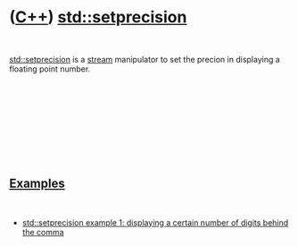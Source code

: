 



 

 

 

 

 

([C++](Cpp.md)) [std::setprecision](CppSetprecision.md)
=========================================================

 

[std::setprecision](CppSetprecision.md) is a [stream](CppStream.md)
manipulator to set the precion in displaying a floating point number.

 

 

 

 

 

[Examples](CppExample.md)
--------------------------

 

-   [std::setprecision example 1: displaying a certain number of digits
    behind the comma](CppSetprecisionExample1.md)

 

 

 

 

 





 



